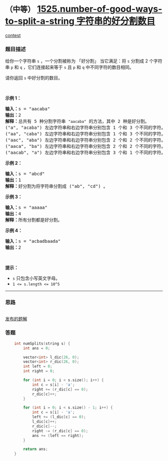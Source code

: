 # `（中等）` [1525.number-of-good-ways-to-split-a-string 字符串的好分割数目](https://leetcode-cn.com/problems/number-of-good-ways-to-split-a-string/)

[contest](https://leetcode-cn.com/contest/biweekly-contest-31/problems/number-of-good-ways-to-split-a-string/)

### 题目描述
<p>给你一个字符串&nbsp;<code>s</code>&nbsp;，一个分割被称为 「好分割」&nbsp;当它满足：将&nbsp;<code>s</code>&nbsp;分割成 2 个字符串&nbsp;<code>p</code> 和&nbsp;<code>q</code>&nbsp;，它们连接起来等于&nbsp;<code>s</code>&nbsp;且 <code>p</code>&nbsp;和 <code>q</code>&nbsp;中不同字符的数目相同。</p>

<p>请你返回 <code>s</code>&nbsp;中好分割的数目。</p>

<p>&nbsp;</p>

<p><strong>示例 1：</strong></p>

<pre><strong>输入：</strong>s = "aacaba"
<strong>输出：</strong>2
<strong>解释：</strong>总共有 5 种分割字符串 <code>"aacaba"</code> 的方法，其中 2 种是好分割。
("a", "acaba") 左边字符串和右边字符串分别包含 1 个和 3 个不同的字符。
("aa", "caba") 左边字符串和右边字符串分别包含 1 个和 3 个不同的字符。
("aac", "aba") 左边字符串和右边字符串分别包含 2 个和 2 个不同的字符。这是一个好分割。
("aaca", "ba") 左边字符串和右边字符串分别包含 2 个和 2 个不同的字符。这是一个好分割。
("aacab", "a") 左边字符串和右边字符串分别包含 3 个和 1 个不同的字符。
</pre>

<p><strong>示例 2：</strong></p>

<pre><strong>输入：</strong>s = "abcd"
<strong>输出：</strong>1
<strong>解释：</strong>好分割为将字符串分割成 ("ab", "cd") 。
</pre>

<p><strong>示例 3：</strong></p>

<pre><strong>输入：</strong>s = "aaaaa"
<strong>输出：</strong>4
<strong>解释：</strong>所有分割都是好分割。</pre>

<p><strong>示例 4：</strong></p>

<pre><strong>输入：</strong>s = "acbadbaada"
<strong>输出：</strong>2
</pre>

<p>&nbsp;</p>

<p><strong>提示：</strong></p>

<ul>
	<li><code>s</code>&nbsp;只包含小写英文字母。</li>
	<li><code>1 <= s.length <= 10^5</code></li>
</ul>


---
### 思路
```
```

[发布的题解](https://leetcode-cn.com/problems/number-of-good-ways-to-split-a-string/solution/number-of-good-ways-by-ikaruga/)

### 答题
``` C++
    int numSplits(string s) {
        int ans = 0;

        vector<int> l_dic(26, 0);
        vector<int> r_dic(26, 0);
        int left = 0;
        int right = 0;

        for (int i = 0; i < s.size(); i++) {
            int c = s[i] - 'a';
            right += (r_dic[c] == 0);
            r_dic[c]++;
        }

        for (int i = 0; i < s.size() - 1; i++) {
            int c = s[i] - 'a';
            left += (l_dic[c] == 0);
            l_dic[c]++;
            r_dic[c]--;
            right -= (r_dic[c] == 0);
            ans += (left == right);
        }

        return ans;
    }
```




